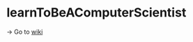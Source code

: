 # learnToBeAComputerScientist

-> Go to [wiki](https://github.com/theoport/learnToBeAComputerScientist/wiki)
